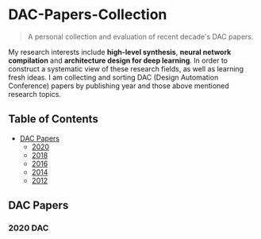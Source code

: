 # DAC-Papers-Collection
>  A personal collection and evaluation of recent decade's DAC papers.

My research interests include **high-level synthesis**, **neural network compilation** and **architecture design for deep learning**. In order to construct a systematic view of these research fields, as well as learning fresh ideas. I am collecting and sorting DAC (Design Automation Conference) papers by publishing year and those above mentioned research topics.



## Table of Contents

- [DAC Papers](#dac-papers)
  - [2020](#2020-dac)
  - [2018](#2018-dac)
  - [2016](2016-dac)
  - [2014](2014-dac)
  - [2012](2012-dac)

## DAC Papers

### 2020 DAC

